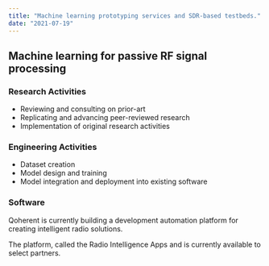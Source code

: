 ```yaml
---
title: "Machine learning prototyping services and SDR-based testbeds."
date: "2021-07-19"
---
```


## Machine learning for passive RF signal processing

### Research Activities
- Reviewing and consulting on prior-art
- Replicating and advancing peer-reviewed research
- Implementation of original research activities


### Engineering Activities
- Dataset creation
- Model design and training
- Model integration and deployment into existing software

### Software
Qoherent is currently building a development automation platform for creating intelligent radio solutions.

The platform, called the Radio Intelligence Apps and is currently available to select partners.
